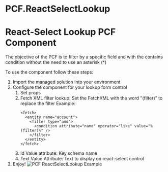 # PCF.ReactSelectLookup

# React-Select Lookup PCF Component

The objective of the PCF is to filter by a specific field and with the contains condition without the need to use an asterisk (*)

To use the component follow these steps:
1. Import the managed solution into your environment
2. Configure the component for your lookup form control
   1. Set props
   2. Fetch XML filter lookup: Set the FetchXML with the word "(filter)" to replace the filter
      Example:
      ```
      <fetch>
        <entity name="account">
          <filter type="and">
            <condition attribute="name" operator="like" value="%(filter)%" />
          </filter>
        </entity>
      </fetch>
      ```
   4. Id Value attribute: Key schema name
   5. Text Value Attribute: Text to display on react-select control
4. Enjoy!
![PCF ReactSelectLookup Example](https://user-images.githubusercontent.com/18213577/168109408-3ab25cd8-2899-4a0e-8d66-fa8935e05c8b.gif)


